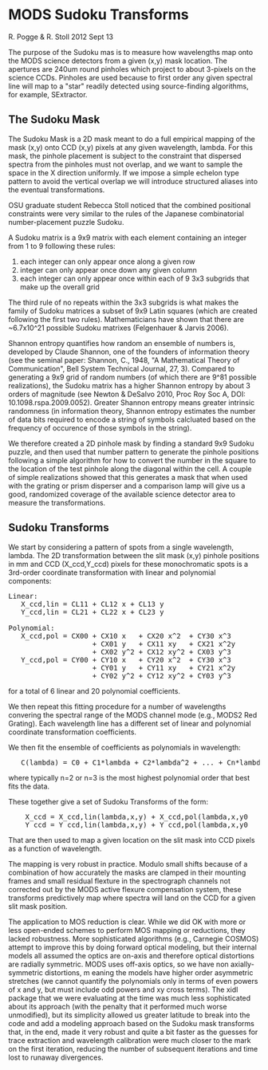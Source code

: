 # MODS Sudoku Transforms

R. Pogge & R. Stoll
2012 Sept 13

The purpose of the Sudoku mas is to measure how wavelengths map onto the MODS science detectors from a given (x,y)
mask location.  The apertures are 240um round pinholes which project to about 3-pixels on the science CCDs.  Pinholes 
are used because to first order any given spectral line will map to a "star" readily detected using source-finding 
algorithms, for example, SExtractor.

## The Sudoku Mask

The Sudoku Mask is a 2D mask meant to do a full empirical mapping of the mask (x,y) onto CCD (x,y) pixels at any given 
wavelength, lambda. For this mask, the pinhole placement is subject to the constraint that dispersed spectra from the 
pinholes must not overlap, and we want to sample the space in the X direction uniformly. If we impose a simple
echelon type pattern to avoid the vertical overlap we will introduce structured aliases into the eventual transformations.

OSU graduate student Rebecca Stoll noticed that the combined positional constraints were very similar to the rules 
of the Japanese combinatorial number-placement puzzle Sudoku.

A Sudoku matrix is a 9x9 matrix with each element containing an integer from 1 to 9 following these rules:
<ol>
<li>each integer can only appear once along a given row
<li>integer can only appear once down any given column
<li>each integer can only appear once within each of 9 3x3 subgrids that make up the overall grid
</ol>
The third rule of no repeats within the 3x3 subgrids is what makes the family of Sudoku matrices a subset of 9x9 Latin 
squares (which are created following the first two rules). Mathematicians have shown that there are ~6.7x10^21 
possible Sudoku matrixes (Felgenhauer & Jarvis 2006). 

Shannon entropy quantifies how random an ensemble of numbers is, developed by Claude Shannon, one of the founders of
information theory (see the seminal paper: Shannon, C., 1948, "A Mathematical Theory of Communication", Bell System 
Technical Journal, 27, 3).  Compared to generating a 9x9 grid of random numbers (of which there are 9^81
possible realizations), the Sudoku matrix has a higher Shannon entropy by about 3 orders of magnitude (see Newton & DeSalvo
2010, Proc Roy Soc A, DOI: 10.1098.rspa.2009.0052).  Greater Shannon entropy means greater intrinsic randomness
(in information theory, Shannon entropy estimates the number of data bits required to encode a string of
symbols calcluated based on the frequency of occurence of those symbols in the string).

We therefore created a 2D pinhole mask by finding a standard 9x9 Sudoku puzzle, and then used that number pattern to 
generate the pinhole positions following a simple algorithm for how to convert the number in the square to the 
location of the test pinhole along the diagonal within the cell. A couple of simple realizations showed that
this generates a mask that when used with the grating or prism disperser and a comparison lamp will give us a 
good, randomized coverage of the available science detector area to measure the transformations.

## Sudoku Transforms

We start by considering a pattern of spots from a single wavelength, lambda.  The 2D
transformation between the slit mask (x,y) pinhole positions in mm and CCD (X_ccd,Y_ccd) pixels
for these monochromatic spots is a 3rd-order coordinate transformation with linear and
polynomial components:
<pre>
Linear:
   X_ccd,lin = CL11 + CL12 x + CL13 y
   Y_ccd,lin = CL21 + CL22 x + CL23 y

Polynomial:
   X_ccd,pol = CX00 + CX10 x   + CX20 x^2  + CY30 x^3
                    + CX01 y   + CX11 xy   + CX21 x^2y
                    + CX02 y^2 + CX12 xy^2 + CX03 y^3
   Y_ccd,pol = CY00 + CY10 x   + CY20 x^2  + CY30 x^3
                    + CY01 y   + CY11 xy   + CY21 x^2y
                    + CY02 y^2 + CY12 xy^2 + CY03 y^3
</pre>
for a total of 6 linear and 20 polynomial coefficients.

We then repeat this fitting procedure for a number of wavelengths convering the spectral range 
of the MODS channel mode (e.g., MODS2 Red Grating).  Each wavelength line has a different set
of linear and polynomial coordinate transformation coefficients.

We then fit the ensemble of coefficients as polynomials in wavelength:
<pre>
   C(lambda) = C0 + C1*lambda + C2*lambda^2 + ... + Cn*lambda^2
</pre>
where typically n=2 or n=3 is the most highest polynomial order that best fits the data.

These together give a set of Sudoku Transforms of the form:
<pre>
    X_ccd = X_ccd,lin(lambda,x,y) + X_ccd,pol(lambda,x,y0
    Y_ccd = Y_ccd,lin(lambda,x,y) + Y_ccd,pol(lambda,x,y0
</pre>
That are then used to map a given location on the slit mask into CCD pixels as a function of wavelength.

The mapping is very robust in practice. Modulo small shifts because of a combination of
how accurately the masks are clamped in their mounting frames and small residual flexture in the spectrograph
channels not corrected out by the MODS active flexure compensation system, these transforms predictively map
where spectra will land on the CCD for a given slit mask position.

The application to MOS reduction is clear. While we did OK with more or less open-ended schemes to perform MOS mapping
or reductions, they lacked robustness.  More sophisticated algorithms (e.g., Carnegie COSMOS) attempt to improve this 
by doing forward optical modeling, but their internal models all assumed the optics are on-axis and therefore
optical distortions are radially symmetric.  MODS uses off-axis optics, so we have non axially-symmetric distortions, m
eaning the models have higher order asymmetric stretches (we cannot quantify the polynomials only in terms of 
even powers of x and y, but must include odd powers and xy cross terms). The xidl package that we were
evaluating at the time was much less sophisticated about its approach (with the penalty that it performed much worse
unmodified), but its simplicity allowed us greater latitude to break into the code and add a modeling approach based 
on the Sudoku mask transforms that, in the end, made it very robust and quite a bit faster as the guesses for
trace extraction and wavelength calibration were much closer to the mark on the first iteration, reducing the number of 
subsequent iterations and time lost to runaway divergences.
